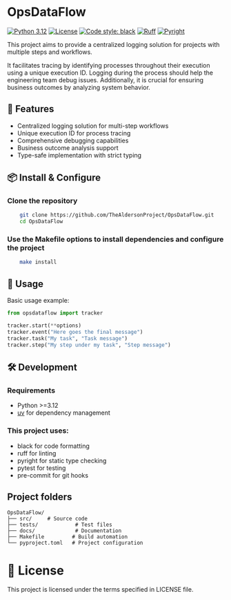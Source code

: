 # OpsDataFlow

[![Python 3.12](https://img.shields.io/badge/python-3.12-blue.svg)](https://www.python.org/downloads/release/python-312/)
[![License](https://img.shields.io/github/license/TheAldersonProject/OpsDataFlow)](LICENSE)
[![Code style: black](https://img.shields.io/badge/code%20style-black-000000.svg)](https://github.com/psf/black)
[![Ruff](https://img.shields.io/badge/code%20style-ruff-000000.svg)](https://github.com/astral-sh/ruff)
[![Pyright](https://img.shields.io/badge/types-Pyright-brightgreen.svg)](https://github.com/microsoft/pyright)

This project aims to provide a centralized logging solution for projects with multiple steps and workflows.

It facilitates tracing by identifying processes throughout their execution using a unique execution ID.
Logging during the process should help the engineering team debug issues.
Additionally, it is crucial for ensuring business outcomes by analyzing system behavior.


## 🚀 Features

- Centralized logging solution for multi-step workflows
- Unique execution ID for process tracing
- Comprehensive debugging capabilities
- Business outcome analysis support
- Type-safe implementation with strict typing

## 📦 Install & Configure

### Clone the repository
```bash
    git clone https://github.com/TheAldersonProject/OpsDataFlow.git
    cd OpsDataFlow
```

### Use the Makefile options to install dependencies and configure the project
```bash
    make install
```

## 🔧 Usage
Basic usage example:

```python
from opsdataflow import tracker

tracker.start(**options)
tracker.event("Here goes the final message")
tracker.task("My task", "Task message")
tracker.step("My step under my task", "Step message")
```

## 🛠 Development

### Requirements
* Python >=3.12
* [uv](https://github.com/astral-sh/uv) for dependency management

### This project uses:
* black for code formatting
* ruff for linting
* pyright for static type checking
* pytest for testing
* pre-commit for git hooks

## Project folders
```
OpsDataFlow/
├── src/     # Source code
├── tests/            # Test files
├── docs/             # Documentation
├── Makefile         # Build automation
└── pyproject.toml   # Project configuration
```

# 📝 License

This project is licensed under the terms specified in LICENSE file.
